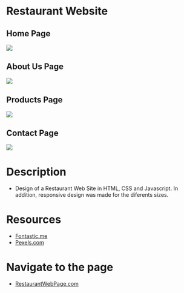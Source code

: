 # Restaurant Website
## Home Page
![](./screenshots/ScreenshotWebPage1.jpg)
## About Us Page
![](./screenshots/ScreenshotWebPage2.jpg)
## Products Page
![](./screenshots/ScreenshotWebPage3.png)
## Contact Page
![](./screenshots/ScreenshotWebPage4.png)

# Description
* Design of a Restaurant Web Site in HTML, CSS and Javascript. In addition, responsive design was made for the diferents sizes.

# Resources
* [Fontastic.me](http://fontastic.me/)
* [Pexels.com](https://www.pexels.com/)

# Navigate to the page
* [RestaurantWebPage.com](https://carlosalbertor.github.io/RestaurantWebPage/index.html)